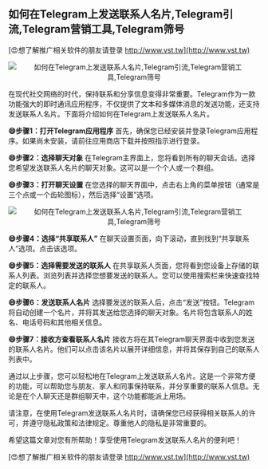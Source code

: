 ## **如何在Telegram上发送联系人名片,Telegram引流,Telegram营销工具,Telegram筛号**

[😍想了解推广相关软件的朋友请登录 http://www.vst.tw](http://www.vst.tw)

 <center><img src="https://vst.tw/MP4/tuiguang/png/3.png" alt="如何在Telegram上发送联系人名片,Telegram引流,Telegram营销工具,Telegram筛号"></center>

在现代社交网络的时代，保持联系和分享信息变得非常重要。Telegram作为一款功能强大的即时通讯应用程序，不仅提供了文本和多媒体消息的发送功能，还支持发送联系人名片。下面将介绍如何在Telegram上发送联系人名片。

**😄步骤1：打开Telegram应用程序**
首先，确保您已经安装并登录Telegram应用程序。如果尚未安装，请前往应用商店下载并按照指示进行登录。

**😄步骤2：选择聊天对象**
在Telegram主界面上，您将看到所有的聊天会话。选择您希望发送联系人名片的聊天对象。这可以是一个个人或一个群组。

**😄步骤3：打开聊天设置**
在您选择的聊天界面中，点击右上角的菜单按钮（通常是三个点或一个齿轮图标），然后选择“设置”选项。

 <center><img src="https://vst.tw/MP4/tuiguang/png/5.png" alt="如何在Telegram上发送联系人名片,Telegram引流,Telegram营销工具,Telegram筛号"></center>

**😄步骤4：选择“共享联系人”**
在聊天设置页面，向下滚动，直到找到“共享联系人”选项。点击该选项。

**😄步骤5：选择需要发送的联系人**
在共享联系人页面，您将看到您设备上存储的联系人列表。浏览列表并选择您想要发送的联系人。您可以使用搜索栏来快速查找特定的联系人。

**😄步骤6：发送联系人名片**
选择要发送的联系人后，点击“发送”按钮。Telegram将自动创建一个名片，并将其发送给您选择的聊天对象。名片将包含联系人的姓名、电话号码和其他相关信息。

**😄步骤7：接收方查看联系人名片**
接收方将在其Telegram聊天界面中收到您发送的联系人名片。他们可以点击该名片以展开详细信息，并将其保存到自己的联系人列表中。

通过以上步骤，您可以轻松地在Telegram上发送联系人名片。这是一个非常方便的功能，可以帮助您与朋友、家人和同事保持联系，并分享重要的联系人信息。无论是在个人聊天还是群组聊天中，这个功能都能派上用场。

请注意，在使用Telegram发送联系人名片时，请确保您已经获得相关联系人的许可，并遵守隐私政策和法律规定。尊重他人的隐私是非常重要的。

希望这篇文章对您有所帮助！享受使用Telegram发送联系人名片的便利吧！

[😍想了解推广相关软件的朋友请登录 http://www.vst.tw](http://www.vst.tw)




